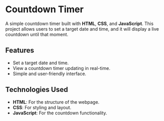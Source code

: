 # Countdown Timer

A simple countdown timer built with **HTML**, **CSS**, and **JavaScript**. This project allows users to set a target date and time, and it will display a live countdown until that moment.

## Features

- Set a target date and time.
- View a countdown timer updating in real-time.
- Simple and user-friendly interface.

## Technologies Used

- **HTML**: For the structure of the webpage.
- **CSS**: For styling and layout.
- **JavaScript**: For the countdown functionality.


